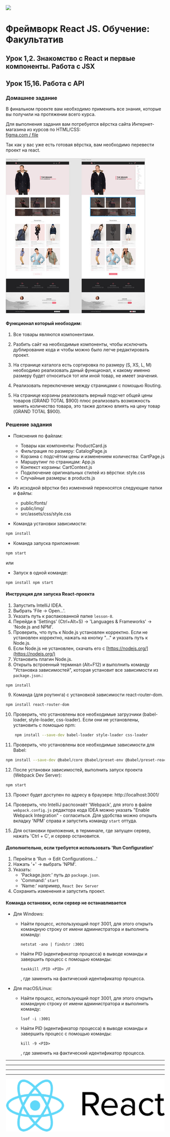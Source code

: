![](../assets/react-top.png)
# Фреймворк React JS. Обучение: Факультатив
## Урок 1,2. Знакомство с React и первые компоненты. Работа с JSX
## Урок 15,16. Работа с API
### Домашнее задание

В финальном проекте вам необходимо применить все знания, которые вы получили на протяжении всего курса.

Для выполнения задания вам потребуется вёрстка сайта Интернет-магазина из курсов по HTML/CSS: <br>
[figma.com / file](https://www.figma.com/file/SbfOi2i4S1pIs0G6uOLPCx/shop-(Copy)?type=design&node-id=0-1&mode=design&t=HqHf7Yort2ND3o3y-0)

Так как у вас уже есть готовая вёрстка, вам необходимо перевести проект на react. <br><br>
![](assets/mockup.jpg)

#### Функционал который необходим:

1. Все товары являются компонентами.

2. Разбить сайт на необходимые компоненты, чтобы исключить дублирование кода и чтобы можно было легче редактировать проект.

3. На странице каталога есть сортировка по размеру (S, XS, L, M) необходимо реализовать даный функционал, к какому именно размеру будет относиться тот или иной товар, не имеет значения.

4. Реализовать переключение между страницами с помощью Routing.

5. На странице корзины реализовать верный подсчет общей цены товаров (GRAND TOTAL $900) плюс реализовать возможность менять количество товара, это также должно влиять на цену товар (GRAND TOTAL $900).


### Решение задания

- Пояснения по файлам:
    - Товары как компоненты: ProductCard.js
    - Фильтрация по размеру: CatalogPage.js
    - Корзина с подсчётом цены и изменением количества: CartPage.js
    - Маршрутинг по страницам: App.js
    - Контекст корзины: CartContext.js
    - Подключение оригинальных стилей из вёрстки: style.css
    - Случайные размеры: в products.js
- Из исходной вёрстки без изменений переносятся следующие папки и файлы:
    - public/fonts/
    - public/img/
    - src/assets/css/style.css

- Команда установки зависимости:

```bash
npm install
```

- Команда запуска приложения: 
```bash
npm start
```
или

- Запуск в одной команде:
```bash
npm install npm start 
```

#### Инструкция для запуска React-проекта


1. Запустить IntelliJ IDEA.
2. Выбрать 'File → Open...'.
3. Указать путь к распакованной папке `lesson-8`.
4. Перейди в 'Settings' (Ctrl+Alt+S) -> 'Languages & Frameworks' -> 'Node.js and NPM'.
5. Проверить, что путь к Node.js установлен корректно. Если не установлен корректно, нажать на кнопку "..." и указать путь к Node.js.
6. Если Node.js не установлен, скачать его с [https://nodejs.org/](https://nodejs.org/)
7. Установить плагин Node.js.
8. Открыть встроенный терминал (Alt+F12) и выполнить команду "Установка зависимостей", которая установит все зависимости из `package.json`.:

```bash
npm install
```
9. Команда (для роутинга) с установкой зависимости react-router-dom.

```bash
npm install react-router-dom
```

10. Проверить, что установлены все необходимые загрузчики (babel-loader, style-loader, css-loader). Если они не установлены, установить с помощью npm:
```bash
    npm install --save-dev babel-loader style-loader css-loader
```

11. Проверить, что установлены все необходимые зависимости для Babel:
```bash
npm install --save-dev @babel/core @babel/preset-env @babel/preset-react
```
12. После установки зависимостей, выполнить запуск проекта (Webpack Dev Server):

```bash
npm start
```
13. Проект будет доступен по адресу в браузере: http://localhost:3001/

14. Проверить, что IntelliJ распознаёт 'Webpack', для этого в файле `webpack.config.js` редактора кода IDEA можно указать "Enable Webpack Integration" - согласиться.
    Для удобства можно открыть вкладку 'NPM' справа и запустить команду `start` оттуда.
15. Для остановки приложения, в терминале, где запущен сервер, нажать 'Ctrl + C', и сервер остановится.

#### Дополнительно, если требуется использовать 'Run Configuration'

1. Перейти в 'Run → Edit Configurations...'
2. Нажать '+' → выбрать 'NPM'.
3. Указать:
     - 'Package.json:' путь до `package.json`.
     - 'Command:' `start`
     - 'Name:' например, `React Dev Server`
4. Сохранить изменения и запустить проект.

#### Команда остановки, если сервер не останавливается


- Для Windows:
     - Найти процесс, использующий порт 3001, для этого открыть командную строку от имени администратора и выполнить команду:
        ```
        netstat -ano | findstr :3001
        ```
     - Найти PID (идентификатор процесса) в выводе команды и завершить процесс с помощью команды:
        ```
        taskkill /PID <PID> /F
        ```
        , где заменить <PID> на фактический идентификатор процесса.

- Для macOS/Linux:
    - Найти процесс, использующий порт 3001, для этого открыть командную строку от имени администратора и выполнить команду:
      ```
      lsof -i :3001
      ```

    - Найти PID (идентификатор процесса) в выводе команды и завершить процесс с помощью команды:
      ```
      kill -9 <PID>
      ```
        , где заменить <PID> на фактический идентификатор процесса.





<hr><hr><hr><hr>

![](assets/react-min.png)
